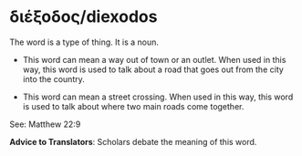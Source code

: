 # διέξοδος/diexodos
The word is a type of thing. It is a noun.

* This word can mean a way out of town or an outlet. When used in this way, this word is used to talk about a road that goes out from the city into the country. 

* This word can mean a street crossing. When used in this way, this word is used to talk about where two main roads come together.

See: Matthew 22:9

**Advice to Translators**: Scholars debate the meaning of this word.
